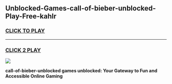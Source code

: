 
## Unblocked-Games-call-of-bieber-unblocked-Play-Free-kahlr
<h3>
<a href="https://premium76.site?title=call-of-bieber-unblocked&ref=10A">CLICK TO PLAY</a></h3>
<hr>

<h3>
<a href="https://premium76.site?title=call-of-bieber-unblocked&ref=10A">CLICK 2 PLAY</a>
  
</h3>

<a href="https://premium76.site?title=call-of-bieber-unblocked&ref=10A"><img src="https://clearcache.store/games.png"></a>


**call-of-bieber-unblocked games unblocked: Your Gateway to Fun and Accessible Online Gaming**
